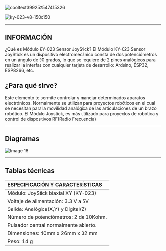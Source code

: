    ![cooltext399252547415326](https://user-images.githubusercontent.com/79487256/144521544-71de8013-3d80-4cb7-b062-635800397118.png)

![ky-023-v8-150x150](https://user-images.githubusercontent.com/79487256/144521798-79c184b9-169e-4915-bc6c-4263fecfd33d.jpg)


-----------------------------------------------------------------------------------------------------------------------------------------------------------------------------------
## INFORMACIÓN
¿Qué es Módulo KY-023 Sensor JoyStick?
El Módulo KY-023 Sensor JoyStick es un dispositivo electromecánico consta de dos potenciómetros en un ángulo de 90 grados, lo que se requiere de 2 pines analógicos para realizar la interfaz con cualquier tarjeta de desarrollo: Arduino, ESP32, ESP8266, etc.

## ¿Para qué sirve?

Este elemento te permite controlar y manejar determinados aparatos electrónicos. Normalmente se utilizan para proyectos robóticos en el cual se necesitan para la movilidad analógica de las articulaciones de un brazo robótico. El Módulo Joystick, es más utilizado para proyectos de robótica y control de dispositivos RF(Radio Frecuencia)

-----------------------------------------------------------------------------------------------------------------------------------------------------------------------------------

## Diagramas
![Image 18](https://user-images.githubusercontent.com/79487256/144523109-d0257b82-60ba-4cde-81f8-fe50723e613e.png)


-----------------------------------------------------------------------------------------------------------------------------------------------------------------------------------

## Tablas técnicas

| ESPECIFICACIÓN Y CARACTERÍSTICAS |
| :--- |
| Módulo: JoyStick biaxial XY (KY-023) |
| Voltaje de alimentación: 3.3 V a 5V |
| Salida: Analógica(X,Y) y Digital(Z) |
| Número de potenciómetros: 2 de 10Kohm. |
| Pulsador central normalmente abierto. |
| Dimensiones: 40mm x 26mm  x 32 mm |
| Peso: 14 g |
